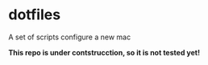 # dotfiles

A set of scripts configure a new mac

**This repo is under contstrucction, so it is not tested yet!**
